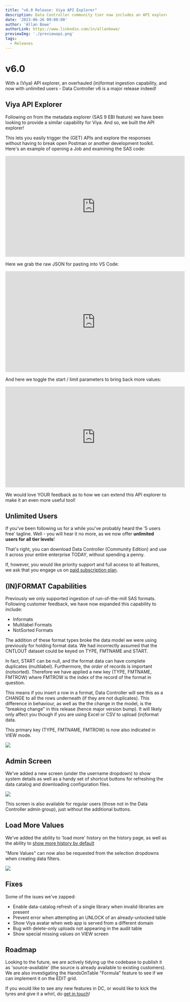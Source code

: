 ```yaml
---
title: "v6.0 Release: Viya API Explorer"
description: Data Controller community tier now includes an API explorer!  We've also overhauled the (in)format ingestion capability, and revamped our pricing (now with unlimited users across all tiers).
date: '2023-06-26 09:00:00'
author: 'Allan Bowe'
authorLink: https://www.linkedin.com/in/allanbowe/
previewImg: './previewapi.png'
tags:
  - Releases
---
```


# v6.0

With a (Viya) API explorer, an overhauled (in)format ingestion capability, and now with unlimited users - Data Controller v6 is a major release indeed!

## Viya API Explorer

Following on from the metadata explorer (SAS 9 EBI feature) we have been looking to provide a similar capability for Viya.  And so, we built the API explorer!

This lets you easily trigger the (GET) APIs and explore the responses without having to break open Postman or another development toolkit.  Here's an example of opening a Job and examining the SAS code:

<iframe title="Browsing Viya API in Data Controller" width="560" height="315" src="https://vid.4gl.io/videos/embed/e284f815-a6dc-4998-80bd-152d54cb81a9?title=0" frameborder="0" allowfullscreen="" sandbox="allow-same-origin allow-scripts allow-popups"></iframe>


Here we grab the raw JSON for pasting into VS Code:

<iframe title="Grabbing JSON from Viya APIs with Data Controller" width="560" height="315" src="https://vid.4gl.io/videos/embed/18914633-342b-48f1-9021-bb01a8b33198?title=0&amp;warningTitle=0" frameborder="0" allowfullscreen="" sandbox="allow-same-origin allow-scripts allow-popups"></iframe>

And here we toggle the start / limit parameters to bring back more values:

<iframe title="Adjusting the start and limit params in the Data Controller Viya API Explorer" width="560" height="315" src="https://vid.4gl.io/videos/embed/29cc7a32-75c5-4cd5-8938-b1a7d0e1575d?title=0" frameborder="0" allowfullscreen="" sandbox="allow-same-origin allow-scripts allow-popups"></iframe>

We would love YOUR feedback as to how we can extend this API explorer to make it an even more useful tool!



## Unlimited Users

If you've been following us for a while you've probably heard the '5 users free' tagline.  Well - you will hear it no more, as we now offer **unlimited users for all tier levels**!

That's right, you can download Data Controller (Community Edition) and use it across your entire enterprise TODAY, without spending a penny.

If, however, you would like priority support and full access to all features, we ask that you engage us on <a href="https://datacontroller.io/pricing">paid subscription plan</a>.

## (IN)FORMAT Capabilities

Previously we only supported ingestion of run-of-the-mill SAS formats.  Following customer feedback, we have now expanded this capability to include:

* Informats
* Multilabel Formats
* NotSorted Formats

The addition of these format types broke the data model we were using previously for holding format data.  We had incorrectly assumed that the CNTLOUT dataset could be keyed on TYPE, FMTNAME and START.

In fact, START can be null, and the format data can have complete duplicates (multilabel). Furthermore, the _order_ of records is important (notsorted).  Therefore we have applied a new key (TYPE, FMTNAME, FMTROW) where FMTROW is the index of the record of the format in question.

This means if you insert a row in a format, Data Controller will see this as a CHANGE to all the rows underneath (if they are not duplicates).  This difference in behaviour, as well as the the change in the model, is the "breaking change" in this release (hence major version bump).  It will likely only affect you though if you are using Excel or CSV to upload (in)format data.

This primary key (TYPE, FMTNAME, FMTROW) is now also indicated in VIEW mode.

![](./formats.png)

## Admin Screen

We've added a new screen (under the username dropdown) to show system details as well as a handy set of shortcut buttons for refreshing the data catalog and downloading configuration files.

![](./admin.png)

This screen is also available for regular users (those not in the Data Controller admin group), just without the additional buttons.


## Load More Values

We've added the ability to 'load more' history on the history page, as well as the ability to [show more history by default](https://docs.datacontroller.io/dcc-options/#history_rows)

"More Values" can now also be requested from the selection dropdowns when creating data filters.

![](./loadmore.png)

## Fixes

Some of the isues we've zapped:

* Enable data-catalog refresh of a single library when invalid libraries are present
* Prevent error when attempting an UNLOCK of an already-unlocked table
* Show Viya avatar when web app is served from a different domain
* Bug with delete-only uploads not appearing in the audit table
* Show special missing values on VIEW screen

## Roadmap

Looking to the future, we are actively tidying up the codebase to publish it as 'source-available' (the source is already available to existing customers).  We are also investigating the HandsOnTable "Formula" feature to see if we can implement it on the EDIT grid.

If you would like to see any new features in DC, or would like to kick the tyres and give it a whirl, do [get in touch](https://datacontroller.io/contact)!


















